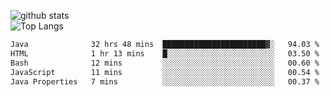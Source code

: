 ![github stats](https://github-readme-stats.vercel.app/api?username=AndreFerreira5&show_icons=true&theme=dark&count_private=true)
<br>
![Top Langs](https://github-readme-stats.vercel.app/api/top-langs/?username=AndreFerreira5&layout=compact&theme=dark)
<br>
<!--START_SECTION:waka-->

```txt
Java              32 hrs 48 mins  ███████████████████████▓░   94.03 %
HTML              1 hr 13 mins    █░░░░░░░░░░░░░░░░░░░░░░░░   03.50 %
Bash              12 mins         ░░░░░░░░░░░░░░░░░░░░░░░░░   00.60 %
JavaScript        11 mins         ░░░░░░░░░░░░░░░░░░░░░░░░░   00.54 %
Java Properties   7 mins          ░░░░░░░░░░░░░░░░░░░░░░░░░   00.37 %
```

<!--END_SECTION:waka-->
